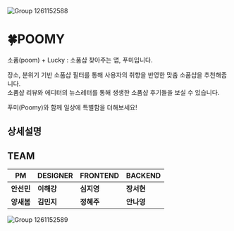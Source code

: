 ![Group 1261152588](https://github.com/user-attachments/assets/cbc4c8fe-6d1e-4319-8c8f-abc93d191262)

# 🍀POOMY
소품(poom) + Lucky : 소품샵 찾아주는 앱, 푸미입니다. 

장소, 분위기 기반 소품샵 필터를 통해 사용자의 취향을 반영한 맞춤 소품샵을 추천해줍니다.  
소품샵 리뷰와 에디터의 뉴스레터를 통해 생생한 소품샵 후기들을 보실 수 있습니다. 

푸미(Poomy)와 함께 일상에 특별함을 더해보세요!

## 상세설명


## TEAM


| **PM**           | **DESIGNER**     | **FRONTEND**      | **BACKEND**      |
|-------------------|------------------|-------------------|------------------|
| **안선민**        | **이해강**        | **심지영**         | **장서현**        |
| **양새봄**        | **김민지**        | **정혜주**         | **안나영**        |



![Group 1261152589](https://github.com/user-attachments/assets/7d358998-99dd-405a-97de-6a76d1beeb5b)





